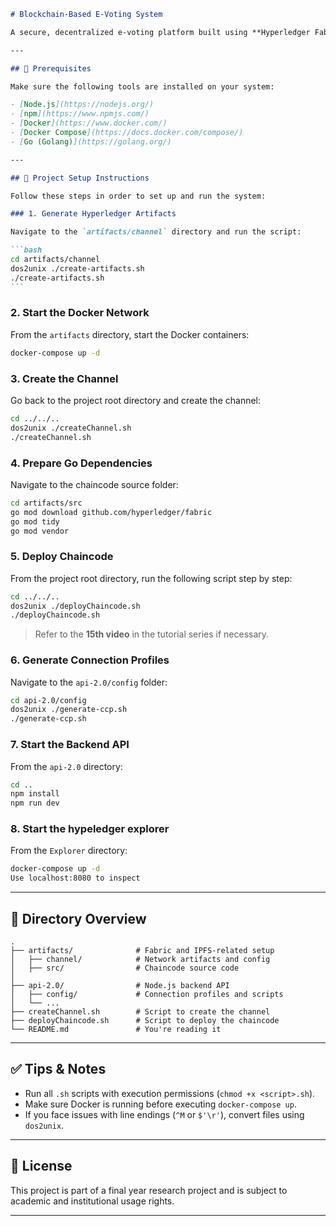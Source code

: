 ````markdown
# Blockchain-Based E-Voting System

A secure, decentralized e-voting platform built using **Hyperledger Fabric**, **IPFS**, and **Node.js**.

---

## 🧰 Prerequisites

Make sure the following tools are installed on your system:

- [Node.js](https://nodejs.org/)
- [npm](https://www.npmjs.com/)
- [Docker](https://www.docker.com/)
- [Docker Compose](https://docs.docker.com/compose/)
- [Go (Golang)](https://golang.org/)

---

## 🚀 Project Setup Instructions

Follow these steps in order to set up and run the system:

### 1. Generate Hyperledger Artifacts

Navigate to the `artifacts/channel` directory and run the script:

```bash
cd artifacts/channel
dos2unix ./create-artifacts.sh
./create-artifacts.sh
```
````

### 2. Start the Docker Network

From the `artifacts` directory, start the Docker containers:

```bash
docker-compose up -d
```

### 3. Create the Channel

Go back to the project root directory and create the channel:

```bash
cd ../../..
dos2unix ./createChannel.sh
./createChannel.sh
```

### 4. Prepare Go Dependencies

Navigate to the chaincode source folder:

```bash
cd artifacts/src
go mod download github.com/hyperledger/fabric
go mod tidy
go mod vendor
```

### 5. Deploy Chaincode

From the project root directory, run the following script step by step:

```bash
cd ../../..
dos2unix ./deployChaincode.sh
./deployChaincode.sh
```

> Refer to the **15th video** in the tutorial series if necessary.

### 6. Generate Connection Profiles

Navigate to the `api-2.0/config` folder:

```bash
cd api-2.0/config
dos2unix ./generate-ccp.sh
./generate-ccp.sh
```

### 7. Start the Backend API

From the `api-2.0` directory:

```bash
cd ..
npm install
npm run dev
```

### 8. Start the hypeledger explorer

From the `Explorer` directory:

```bash
docker-compose up -d
Use localhost:8080 to inspect
```

---

## 📁 Directory Overview

```text
.
├── artifacts/              # Fabric and IPFS-related setup
│   ├── channel/            # Network artifacts and config
│   ├── src/                # Chaincode source code
│
├── api-2.0/                # Node.js backend API
│   ├── config/             # Connection profiles and scripts
│   └── ...
├── createChannel.sh        # Script to create the channel
├── deployChaincode.sh      # Script to deploy the chaincode
└── README.md               # You're reading it
```

---

## ✅ Tips & Notes

- Run all `.sh` scripts with execution permissions (`chmod +x <script>.sh`).
- Make sure Docker is running before executing `docker-compose up`.
- If you face issues with line endings (`^M` or `$'\r'`), convert files using `dos2unix`.

---

## 📜 License

This project is part of a final year research project and is subject to academic and institutional usage rights.


----
